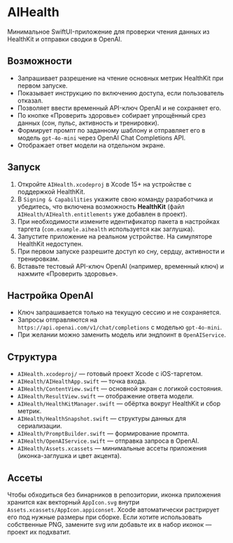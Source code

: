 # AIHealth

Минимальное SwiftUI-приложение для проверки чтения данных из HealthKit и отправки сводки в OpenAI.

## Возможности
- Запрашивает разрешение на чтение основных метрик HealthKit при первом запуске.
- Показывает инструкцию по включению доступа, если пользователь отказал.
- Позволяет ввести временный API-ключ OpenAI и не сохраняет его.
- По кнопке «Проверить здоровье» собирает упрощённый срез данных (сон, пульс, активность и тренировки).
- Формирует промпт по заданному шаблону и отправляет его в модель `gpt-4o-mini` через OpenAI Chat Completions API.
- Отображает ответ модели на отдельном экране.

## Запуск
1. Откройте `AIHealth.xcodeproj` в Xcode 15+ на устройстве с поддержкой HealthKit.
2. В `Signing & Capabilities` укажите свою команду разработчика и убедитесь, что включена возможность **HealthKit** (файл `AIHealth/AIHealth.entitlements` уже добавлен в проект).
3. При необходимости измените идентификатор пакета в настройках таргета (`com.example.aihealth` используется как заглушка).
4. Запустите приложение на реальном устройстве. На симуляторе HealthKit недоступен.
5. При первом запуске разрешите доступ ко сну, сердцу, активности и тренировкам.
6. Вставьте тестовый API-ключ OpenAI (например, временный ключ) и нажмите «Проверить здоровье».

## Настройка OpenAI
- Ключ запрашивается только на текущую сессию и не сохраняется.
- Запросы отправляются на `https://api.openai.com/v1/chat/completions` с моделью `gpt-4o-mini`.
- При желании можно заменить модель или эндпоинт в `OpenAIService`.

## Структура
- `AIHealth.xcodeproj/` — готовый проект Xcode c iOS-таргетом.
- `AIHealth/AIHealthApp.swift` — точка входа.
- `AIHealth/ContentView.swift` — основной экран с логикой состояния.
- `AIHealth/ResultView.swift` — отображение ответа модели.
- `AIHealth/HealthKitManager.swift` — обёртка вокруг HealthKit и сбор метрик.
- `AIHealth/HealthSnapshot.swift` — структуры данных для сериализации.
- `AIHealth/PromptBuilder.swift` — формирование промпта.
- `AIHealth/OpenAIService.swift` — отправка запроса в OpenAI.
- `AIHealth/Assets.xcassets` — минимальные ассеты приложения (иконка-заглушка и цвет акцента).

## Ассеты

Чтобы обходиться без бинарников в репозитории, иконка приложения хранится как векторный `AppIcon.svg` внутри `Assets.xcassets/AppIcon.appiconset`. Xcode автоматически растрирует его под нужные размеры при сборке. Если хотите использовать собственные PNG, замените svg или добавьте их в набор иконок — проект их подхватит.
